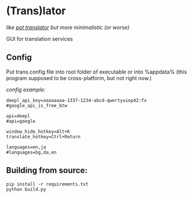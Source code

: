 # (Trans)lator
*like [pot translator](https://github.com/pot-app/pot-desktop/blob/master/README_EN.md) but more minimalistic (or worse)*

GUI for translation services

## Config
Put trans.config file into root folder of executable or into %appdata% (this program supposed to be cross-platform, but not right now.)

_config example:_
```
deepl_api_key=aaaaaaaa-1337-1234-abcd-qwertyuiop42:fx
#google_api_is_free_btw

api=deepl
#api=google

window_hide_hotkey=Alt+K
translate_hotkey=Ctrl+Return

languages=en,ja
#languages=bg,da,en
```

## Building from source:
```
pip install -r requirements.txt
python build.py
```
